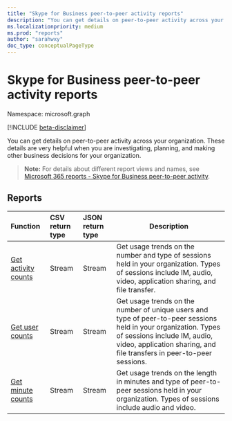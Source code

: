 ```yaml
---
title: "Skype for Business peer-to-peer activity reports"
description: "You can get details on peer-to-peer activity across your organization. These details are very helpful when you are investigating, planning, and making other business decisions for your organization."
ms.localizationpriority: medium
ms.prod: "reports"
author: "sarahwxy"
doc_type: conceptualPageType
---
```


# Skype for Business peer-to-peer activity reports

Namespace: microsoft.graph

[!INCLUDE [beta-disclaimer](../../includes/beta-disclaimer.md)]

You can get details on peer-to-peer activity across your organization. These details are very helpful when you are investigating, planning, and making other business decisions for your organization.

> **Note:** For details about different report views and names, see [Microsoft 365 reports - Skype for Business peer-to-peer activity](https://support.office.com/client/Skype-for-Business-Online-peertopeer-activity-d3b2d569-4ee9-44b8-92bf-d518142f0713).

## Reports

| Function                                                     | CSV return type | JSON return type | Description                                                  |
| :----------------------------------------------------------- | :-------------- | :--------------- | ------------------------------------------------------------ |
| [Get activity counts](../api/reportroot-getskypeforbusinesspeertopeeractivitycounts.md) | Stream          | Stream           | Get usage trends on the number and type of sessions held in your organization. Types of sessions include IM, audio, video, application sharing, and file transfer. |
| [Get user counts](../api/reportroot-getskypeforbusinesspeertopeeractivityusercounts.md) | Stream          | Stream           | Get usage trends on the number of unique users and type of peer-to-peer sessions held in your organization. Types of sessions include IM, audio, video, application sharing, and file transfers in peer-to-peer sessions. |
| [Get minute counts](../api/reportroot-getskypeforbusinesspeertopeeractivityminutecounts.md) | Stream          | Stream           | Get usage trends on the length in minutes and type of peer-to-peer sessions held in your organization. Types of sessions include audio and video. |


